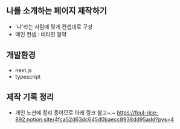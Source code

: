 ## 나를 소개하는 페이지 제작하기

- '나'라는 사람에 맞게 컨셉대로 구상
- 메인 컨셉 : 비타민 알약

## 개발환경

- next.js
- typescript

## 제작 기록 정리

- 개인 노션에 정리 중이므로 아래 링크 참고~.~
  https://foul-rice-892.notion.site/4fca52d63dc645d0baecc8938dd95add?pvs=4

